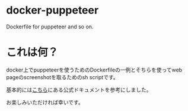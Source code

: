 # docker-puppeteer
Dockerfile for puppeteer and so on.

# これは何？

docker上でpuppeteerを使うためのDockerfileの一例とそちらを使ってweb pageのscreenshotを取るためのsh scriptです。

基本的には[こちら](https://github.com/puppeteer/puppeteer/blob/main/docs/troubleshooting.md#running-puppeteer-in-docker)にある公式ドキュメントを参考にしました。

お楽しみいただければ幸いです。
